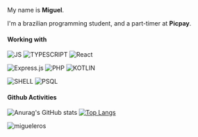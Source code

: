 My name is <strong>Miguel</strong>.

I'm a brazilian programming student, and a part-timer at <strong>Picpay</strong>.

#### Working with

![JS](https://img.shields.io/badge/JavaScript-F7DF1E?style=for-the-badge&logo=javascript&logoColor=black)
![TYPESCRIPT](https://img.shields.io/badge/TypeScript-007ACC?style=for-the-badge&logo=typescript&logoColor=white)
![React](https://img.shields.io/badge/react-%2320232a.svg?style=for-the-badge&logo=react&logoColor=%2361DAFB)

![Express.js](https://img.shields.io/badge/express.js-%23404d59.svg?style=for-the-badge&logo=express&logoColor=%2361DAFB)
![PHP](https://img.shields.io/badge/php-%23777BB4.svg?style=for-the-badge&logo=php&logoColor=white)
![KOTLIN](https://img.shields.io/badge/Kotlin-0095D5?&style=for-the-badge&logo=kotlin&logoColor=white)

![SHELL](https://img.shields.io/badge/Shell_Script-121011?style=for-the-badge&logo=gnu-bash&logoColor=white)
![PSQL](https://img.shields.io/badge/PostgreSQL-316192?style=for-the-badge&logo=postgresql&logoColor=white)


#### Github Activities

![Anurag's GitHub stats](https://github-readme-stats.vercel.app/api?username=migueleros&show_icons=true&theme=highcontrast)
[![Top Langs](https://github-readme-stats.vercel.app/api/top-langs/?username=migueleros&layout=compact&theme=highcontrast)](https://github.com/anuraghazra/github-readme-stats)

<p>
    <img src="https://komarev.com/ghpvc/?username=higorbarbossa" alt="migueleros" />
</p>

